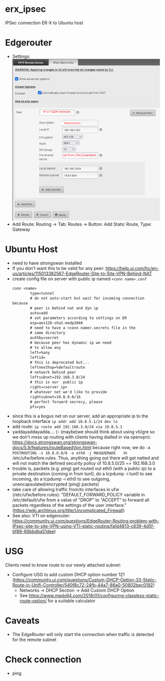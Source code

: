 # erx_ipsec
IPSec connection ER-X to Ubuntu host

# Edgerouter
- Settings:  
![Settings EdgeRouter](https://github.com/l33tn00b/erx_ipsec/blob/main/settings_er.png)
- Add Route: Routing -> Tab: Routes -> Button: Add Static Route, Type: Gateway

# Ubuntu Host
- need to have strongswan installed
- If you don't want this to be valid for any peer: https://help.ui.com/hc/en-us/articles/115013382567-EdgeRouter-Site-to-Site-VPN-Behind-NAT
- create config file on server with public ip named `<conn name>.conf`
  ```
  conn <name>
          type=tunnel
          # do not auto-start but wait for incoming connection because
          # peer is behind nat and dyn ip
          auto=add
          # set parameters according to settings on ER
          esp=aes128-sha1-modp2048
          # need to have a <conn name>.secrets file in the
          # same directory
          authby=secret
          # because peer has dynamic ip we need
          # to allow any
          left=%any
          leftid=
          # this is deprecated but...
          leftnexthop=%defaultroute
          # network behind peer
          leftsubnet=192.168.3.0/24
          # this is our  public ip
          right=<server ip>
          # whatever net we'd like to provide
          rightsubnet=10.8.0.0/16
          # perfect forward secrecy, please
          pfs=yes        
  ```
- since this is a bogus net on our server, add an appropriate ip to the loopback interface
  `ip addr add 10.8.5.1/24 dev lo `
- add route: `ip route add 192.168.3.0/24 via 10.8.5.1`
- yaddayaddayadda....
(- (maybe)we should think about using vti/gre so we don't mess up routing with clients having dialled in via openvpn): https://docs.strongswan.org/strongswan-docs/5.9/features/routeBasedVpn.html because right now, we do `-A POSTROUTING -s 10.8.0.0/8 -o eth0 -j MASQUERADE   ` in /etc/ufw/before.rules. Thus, anything going out there will get natted and will not match the defined security policy of 10.8.5.0/25 == 192.168.3.0
- trouble is, packets (e.g. ping) get routed out eth0 (with a public ip) to a private destination (coming in from tun0, do a tcpdump -i tun0 to see incoming, do a tcpdump -i eth0 to see outgoing, unencapsulated/encrypted (ping) packets)
- take care of allowing traffic from/to interfaces in ufw (/etc/ufw/before.rules): "DEFAULT_FORWARD_POLICY variable in /etc/default/ufw from a value of "DROP" to "ACCEPT" to forward all packets regardless of the settings of the user interface." (https://wiki.archlinux.org/title/Uncomplicated_Firewall)
- See also: VTI on edgerouter: https://community.ui.com/questions/EdgeRouter-Routing-problem-with-IPsec-site-to-site-VPN-using-VTI-static-routing/fa1d4813-c639-4d5f-bf86-66bbdba51dee)

# USG
Clients need to know route to our newly attached subnet:
- Configure USG to add custom DHCP option number 121 (https://community.ui.com/questions/Custom-DHCP-Option-33-Static-Route-in-Unifi-Controller/540f8c72-24fb-44a7-86a0-50802bec0192)
  - Networks -> DHCP Section -> Add Custom DHCP Option
  - See https://www.medo64.com/2018/01/configuring-classless-static-route-option/ for a suitable calculator

# Caveats
- The EdgeRouter will only start the connection when traffic is detected for the remote subnet

# Check connection
- ping <host on remote subnet>
